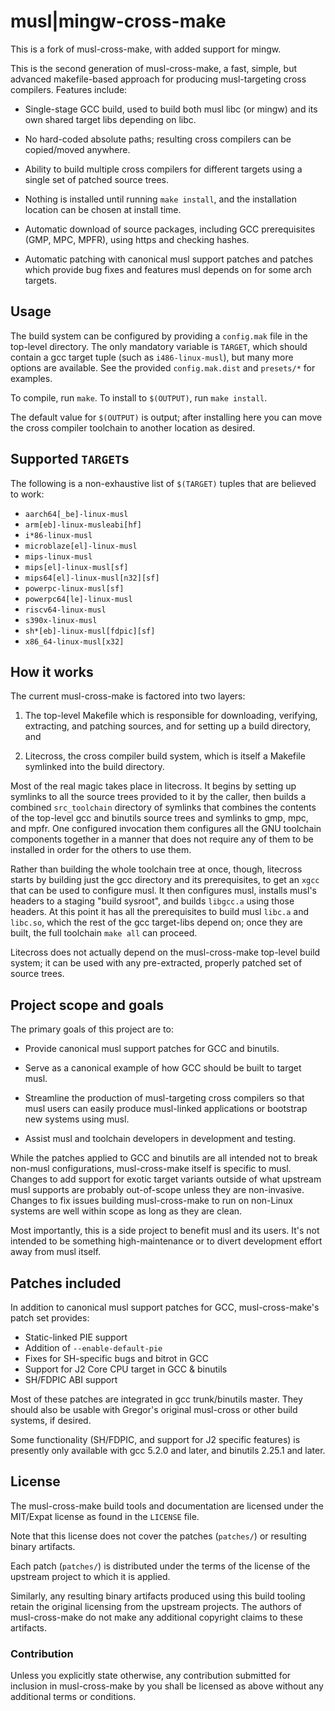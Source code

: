 musl|mingw-cross-make
===============

This is a fork of musl-cross-make, with added support for mingw.

This is the second generation of musl-cross-make, a fast, simple,
but advanced makefile-based approach for producing musl-targeting
cross compilers. Features include:

- Single-stage GCC build, used to build both musl libc (or mingw) and its own
  shared target libs depending on libc.

- No hard-coded absolute paths; resulting cross compilers can be
  copied/moved anywhere.

- Ability to build multiple cross compilers for different targets
  using a single set of patched source trees.

- Nothing is installed until running `make install`, and the
  installation location can be chosen at install time.

- Automatic download of source packages, including GCC prerequisites
  (GMP, MPC, MPFR), using https and checking hashes.

- Automatic patching with canonical musl support patches and patches
  which provide bug fixes and features musl depends on for some arch
  targets.


Usage
-----

The build system can be configured by providing a `config.mak` file in
the top-level directory. The only mandatory variable is `TARGET`, which
should contain a gcc target tuple (such as `i486-linux-musl`), but many
more options are available. See the provided `config.mak.dist` and
`presets/*` for examples.

To compile, run `make`. To install to `$(OUTPUT)`, run `make install`.

The default value for `$(OUTPUT)` is output; after installing here you
can move the cross compiler toolchain to another location as desired.



Supported `TARGET`s
-------------------

The following is a non-exhaustive list of `$(TARGET)` tuples that are
believed to work:

- `aarch64[_be]-linux-musl`
- `arm[eb]-linux-musleabi[hf]`
- `i*86-linux-musl`
- `microblaze[el]-linux-musl`
- `mips-linux-musl`
- `mips[el]-linux-musl[sf]`
- `mips64[el]-linux-musl[n32][sf]`
- `powerpc-linux-musl[sf]`
- `powerpc64[le]-linux-musl`
- `riscv64-linux-musl`
- `s390x-linux-musl`
- `sh*[eb]-linux-musl[fdpic][sf]`
- `x86_64-linux-musl[x32]`



How it works
------------

The current musl-cross-make is factored into two layers:

1. The top-level Makefile which is responsible for downloading,
   verifying, extracting, and patching sources, and for setting up a
   build directory, and

2. Litecross, the cross compiler build system, which is itself a
   Makefile symlinked into the build directory.

Most of the real magic takes place in litecross. It begins by setting
up symlinks to all the source trees provided to it by the caller, then
builds a combined `src_toolchain` directory of symlinks that combines
the contents of the top-level gcc and binutils source trees and
symlinks to gmp, mpc, and mpfr. One configured invocation them
configures all the GNU toolchain components together in a manner that
does not require any of them to be installed in order for the others
to use them.

Rather than building the whole toolchain tree at once, though,
litecross starts by building just the gcc directory and its
prerequisites, to get an `xgcc` that can be used to configure musl. It
then configures musl, installs musl's headers to a staging "build
sysroot", and builds `libgcc.a` using those headers. At this point it
has all the prerequisites to build musl `libc.a` and `libc.so`, which the
rest of the gcc target-libs depend on; once they are built, the full
toolchain `make all` can proceed.

Litecross does not actually depend on the musl-cross-make top-level
build system; it can be used with any pre-extracted, properly patched
set of source trees.


Project scope and goals
-----------------------

The primary goals of this project are to:

- Provide canonical musl support patches for GCC and binutils.

- Serve as a canonical example of how GCC should be built to target
  musl.

- Streamline the production of musl-targeting cross compilers so that
  musl users can easily produce musl-linked applications or bootstrap
  new systems using musl.

- Assist musl and toolchain developers in development and testing.

While the patches applied to GCC and binutils are all intended not to
break non-musl configurations, musl-cross-make itself is specific to
musl. Changes to add support for exotic target variants outside of
what upstream musl supports are probably out-of-scope unless they are
non-invasive. Changes to fix issues building musl-cross-make to run on
non-Linux systems are well within scope as long as they are clean.

Most importantly, this is a side project to benefit musl and its
users. It's not intended to be something high-maintenance or to divert
development effort away from musl itself.


Patches included
----------------

In addition to canonical musl support patches for GCC,
musl-cross-make's patch set provides:

- Static-linked PIE support
- Addition of `--enable-default-pie`
- Fixes for SH-specific bugs and bitrot in GCC
- Support for J2 Core CPU target in GCC & binutils
- SH/FDPIC ABI support

Most of these patches are integrated in gcc trunk/binutils master.
They should also be usable with Gregor's original musl-cross or other
build systems, if desired.

Some functionality (SH/FDPIC, and support for J2 specific features) is
presently only available with gcc 5.2.0 and later, and binutils 2.25.1
and later.

License
-------

The musl-cross-make build tools and documentation are licensed under
the MIT/Expat license as found in the `LICENSE` file.

Note that this license does not cover the patches (`patches/`) or
resulting binary artifacts.

Each patch (`patches/`) is distributed under the terms of the license
of the upstream project to which it is applied.

Similarly, any resulting binary artifacts produced using this build
tooling retain the original licensing from the upstream projects.  The
authors of musl-cross-make do not make any additional copyright claims
to these artifacts.

### Contribution

Unless you explicitly state otherwise, any contribution submitted for
inclusion in musl-cross-make by you shall be licensed as above without
any additional terms or conditions.
